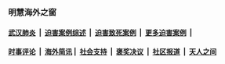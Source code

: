 
### 明慧海外之窗

####  [武汉肺炎](indexes/365.md?t=04030700) &nbsp;|&nbsp;  [迫害案例综述](indexes/328.md?t=04030700) &nbsp;|&nbsp; [迫害致死案例](indexes/277.md?t=04030700)  &nbsp;|&nbsp; [更多迫害案例](indexes/81.md?t=04030700)  &nbsp;|&nbsp; 
####  [时事评论](indexes/19.md?t=04030700) &nbsp;|&nbsp; [海外简讯](indexes/245.md?t=04030700)&nbsp;|&nbsp;  [社会支持](indexes/140.md?t=04030700) &nbsp;|&nbsp; [褒奖决议](indexes/282.md?t=04030700) &nbsp;|&nbsp; [社区报道](indexes/91.md?t=04030700)  &nbsp;|&nbsp; [天人之间](indexes/78.md?t=04030700) 

